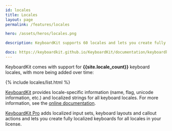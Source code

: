 ```yaml
---
id: locales
title: Locales
layout: page
permalink: /features/locales

hero: /assets/heros/locales.png

description: KeyboardKit supports 60 locales and lets you create fully localized keyboards.

docs: https://keyboardkit.github.io/KeyboardKit/documentation/keyboardkit/localization
---
```


KeyboardKit comes with support for <b>{{site.locale_count}}</b> keyboard locales, with more being added over time:

{% include locales/list.html %}

[KeyboardKit](/open-source) provides locale-specific information (name, flag, unicode information, etc.) and localized strings for all keyboard locales. For more information, see the [online documentation]({{page.docs}}).

[KeyboardKit Pro](/pro) adds localized input sets, keyboard layouts and callout actions and lets you create fully localized keyboards for all locales in your license.